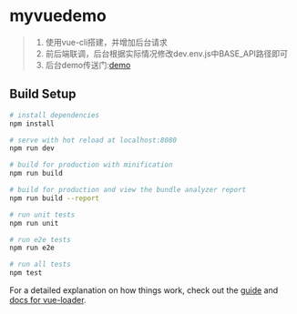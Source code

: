 # myvuedemo

> 1. 使用vue-cli搭建，并增加后台请求
> 2. 前后端联调，后台根据实际情况修改dev.env.js中BASE_API路径即可
> 3. 后台demo传送门:[demo](https://github.com/Lxiaoyi/demo)

## Build Setup

``` bash
# install dependencies
npm install

# serve with hot reload at localhost:8080
npm run dev

# build for production with minification
npm run build

# build for production and view the bundle analyzer report
npm run build --report

# run unit tests
npm run unit

# run e2e tests
npm run e2e

# run all tests
npm test
```

For a detailed explanation on how things work, check out the [guide](http://vuejs-templates.github.io/webpack/) and [docs for vue-loader](http://vuejs.github.io/vue-loader).
